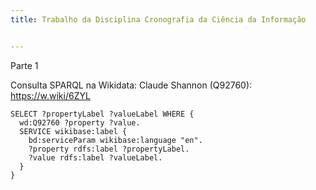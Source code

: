 ```yaml
---
title: Trabalho da Disciplina Cronografia da Ciência da Informação


---
```



Parte 1

Consulta SPARQL na Wikidata:
Claude Shannon (Q92760): https://w.wiki/6ZYL

```
SELECT ?propertyLabel ?valueLabel WHERE {
  wd:Q92760 ?property ?value.
  SERVICE wikibase:label {
    bd:serviceParam wikibase:language "en".
    ?property rdfs:label ?propertyLabel.
    ?value rdfs:label ?valueLabel.
  }
}
```
